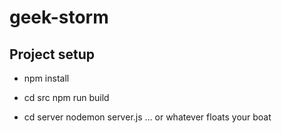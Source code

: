 # geek-storm

## Project setup

- npm install

- cd src
npm run build

- cd server
nodemon server.js ... or whatever floats your boat
